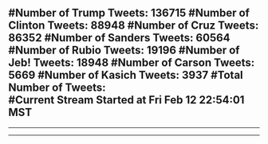#Number of Trump Tweets: 136715
#Number of Clinton Tweets: 88948
#Number of Cruz Tweets: 86352
#Number of Sanders Tweets: 60564
#Number of Rubio Tweets: 19196
#Number of Jeb! Tweets: 18948
#Number of Carson Tweets: 5669
#Number of Kasich Tweets: 3937
#Total Number of Tweets:  
#Current Stream Started at Fri Feb 12 22:54:01 MST
---
---
---
